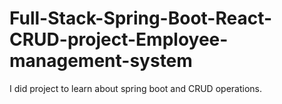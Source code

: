 # Full-Stack-Spring-Boot-React-CRUD-project-Employee-management-system

I did project to learn about spring boot and CRUD operations.
